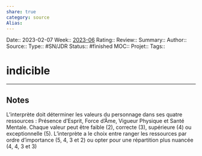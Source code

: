 ```yaml
---
share: true 
category: source
Alias:
---
```

Date:: 2023-02-07
Week:: [2023-06](2023-06.md)
Rating::
Review:: 
Summary:: 
Author::
Source:: 
Type:: #SN/JDR 
Status:: #finished 
MOC::
Projet:: 
Tags:: 

# indicible


***

## Notes

L’interprète doit déterminer les valeurs du personnage dans ses quatre ressources : Présence d’Esprit, Force d’Âme, Vigueur Physique et Santé Mentale. Chaque valeur peut être faible (2), correcte (3), supérieure (4) ou exceptionnelle (5). L’interprète a le choix entre ranger les ressources par ordre d’importance (5, 4, 3 et 2) ou opter pour une répartition plus nuancée (4, 4, 3 et 3)